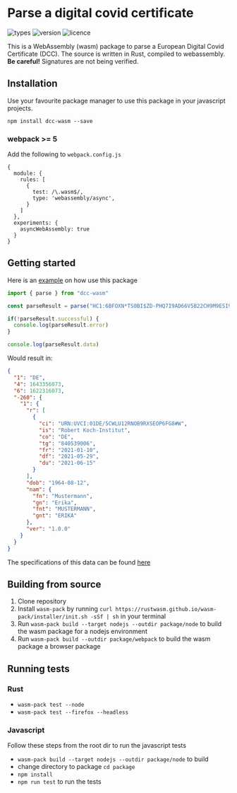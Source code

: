 # Parse a digital covid certificate

![types](https://img.shields.io/npm/types/dcc-wasm)
![version](https://img.shields.io/npm/v/dcc-wasm)
![licence](https://img.shields.io/npm/l/dcc-wasm)

This is a WebAssembly (wasm) package to parse a European Digital Covid Certificate (DCC). The
source is written in Rust, compiled to webassembly. **Be careful!** Signatures are not being verified.

## Installation

Use your favourite package manager to use this package in your javascript projects.

`npm install dcc-wasm --save`

### webpack >= 5

Add the following to `webpack.config.js`

```
{
  module: {
    rules: [
      {
        test: /\.wasm$/,
        type: 'webassembly/async',
      }
    ]
  },
  experiments: {
    asyncWebAssembly: true
  }
}
```


## Getting started

Here is an [example](https://runkit.com/embed/cfztjsur5pe2) on how use this package

```js
import { parse } from "dcc-wasm"

const parseResult = parse("HC1:6BFOXN*TS0BI$ZD-PHQ7I9AD66V5B22CH9M9ESI9XBHXK-%69LQOGI.*V76GCV4*XUA2P-FHT-HNTI4L6N$Q%UG/YL WO*Z7ON15 BM0VM.JQ$F4W17PG4.VAS5EG4V*BRL0K-RDY5RWOOH6PO9:TUQJAJG9-*NIRICVELZUZM9EN9-O9:PICIG805CZKHKB-43.E3KD3OAJ6*K6ZCY73JC3KD3ZQTWD3E.KLC8M3LP-89B9K+KB2KK3M*EDZI9$JAQJKKIJX2MM+GWHKSKE MCAOI8%MCU5VTQDPIMQK9*O7%NC.UTWA6QK.-T3-SY$NCU5CIQ 52744E09TBOC.UKMI$8R+1A7CPFRMLNKNM8JI0JPGN:0K7OOBRLY667SYHJL9B7VPO:SWLH1/S4KQQK0$5REQT5RN1FR%SHPLRKWJO8LQ84EBC$-P4A0V1BBR5XWB3OCGEK:$8HHOLQOZUJ*30Q8CD1");

if(!parseResult.successful) {
  console.log(parseResult.error)
}

console.log(parseResult.data)
```

Would result in:

```json
{
  "1": "DE",
  "4": 1643356073,
  "6": 1622316073,
  "-260": {
    "1": {
      "r": [
        {
          "ci": "URN:UVCI:01DE/5CWLU12RNOB9RXSEOP6FG8#W",
          "is": "Robert Koch-Institut",
          "co": "DE",
          "tg": "840539006",
          "fr": "2021-01-10",
          "df": "2021-05-29",
          "du": "2021-06-15"
        }
      ],
      "dob": "1964-08-12",
      "nam": {
        "fn": "Mustermann",
        "gn": "Erika",
        "fnt": "MUSTERMANN",
        "gnt": "ERIKA"
      },
      "ver": "1.0.0"
    }
  }
}
```

The specifications of this data can be found [here](https://github.com/ehn-dcc-development/hcert-spec/blob/main/hcert_spec.md)

## Building from source
1. Clone repository
2. Install `wasm-pack` by running
   `curl https://rustwasm.github.io/wasm-pack/installer/init.sh -sSf | sh`
   in your terminal
3. Run `wasm-pack build --target nodejs --outdir package/node` to build the wasm package for a nodejs environment
4. Run `wasm-pack build --outdir package/webpack` to build the wasm package a browser package

## Running tests

### Rust

- `wasm-pack test --node`
- `wasm-pack test --firefox --headless`

### Javascript

Follow these steps from the root dir to run the javascript tests
- `wasm-pack build --target nodejs --outdir package/node` to build
- change directory to package `cd package`
- `npm install`
- `npm run test` to run the tests